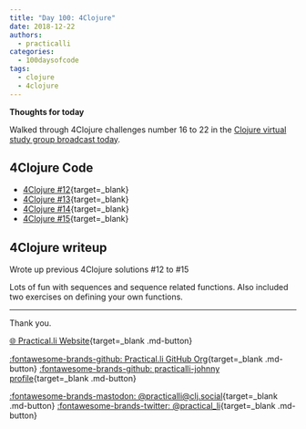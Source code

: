 ```yaml
---
title: "Day 100: 4Clojure"
date: 2018-12-22
authors:
  - practicalli
categories:
  - 100daysofcode
tags:
  - clojure
  - 4clojure
---
```


**Thoughts for today**

Walked through 4Clojure challenges number 16 to 22 in the [Clojure virtual study group broadcast today](https://youtu.be/8u8y73zh0w0).

<!-- more -->

## 4Clojure Code

- [4Clojure #12](https://github.com/jr0cket/four-clojure/commit/a4f7ca69f24ad1cb231c95d20c26136c06ce27dc){target=_blank}
- [4Clojure #13](https://github.com/jr0cket/four-clojure/commit/56c87fdca748adb7464df33a387be6591ef76cf1){target=_blank}
- [4Clojure #14](https://github.com/jr0cket/four-clojure/commit/53d671dc6453a66d2d7119547a1a969389e09cc7){target=_blank}
- [4Clojure #15](https://github.com/jr0cket/four-clojure/commit/6a612beaf26a050eb56f6fbcaa0e1be16c2ed0c1){target=_blank}

## 4Clojure writeup

Wrote up previous 4Clojure solutions #12 to #15

Lots of fun with sequences and sequence related functions.  Also included two exercises on defining your own functions.

---
Thank you.

[:globe_with_meridians: Practical.li Website](https://practical.li){target=_blank .md-button}

[:fontawesome-brands-github: Practical.li GitHub Org](https://github.com/practicalli){target=_blank .md-button}
[:fontawesome-brands-github: practicalli-johnny profile](https://github.com/practicalli-johnny){target=_blank .md-button}

[:fontawesome-brands-mastodon: @practicalli@clj.social](https://clj.social/@practicalli){target=_blank .md-button}
[:fontawesome-brands-twitter: @practical_li](https://twitter.com/practcial_li){target=_blank .md-button}
